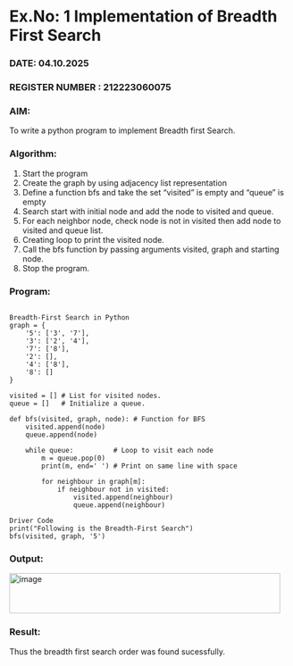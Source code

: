 # Ex.No: 1  Implementation of Breadth First Search 
### DATE: 04.10.2025                                                                           
### REGISTER NUMBER : 212223060075
### AIM: 
To write a python program to implement Breadth first Search. 
### Algorithm:
1. Start the program
2. Create the graph by using adjacency list representation
3. Define a function bfs and take the set “visited” is empty and “queue” is empty
4. Search start with initial node and add the node to visited and queue.
5. For each neighbor node, check node is not in visited then add node to visited and queue list.
6.  Creating loop to print the visited node.
7.   Call the bfs function by passing arguments visited, graph and starting node.
8.   Stop the program.
### Program:
```

Breadth-First Search in Python
graph = {
    '5': ['3', '7'],
    '3': ['2', '4'],
    '7': ['8'],
    '2': [],
    '4': ['8'],
    '8': []
}

visited = [] # List for visited nodes.
queue = []   # Initialize a queue.

def bfs(visited, graph, node): # Function for BFS
    visited.append(node)
    queue.append(node)

    while queue:          # Loop to visit each node
        m = queue.pop(0)
        print(m, end=' ') # Print on same line with space

        for neighbour in graph[m]:
            if neighbour not in visited:
                visited.append(neighbour)
                queue.append(neighbour)

Driver Code
print("Following is the Breadth-First Search")
bfs(visited, graph, '5')
```

### Output:

<img width="485" height="72" alt="image" src="https://github.com/user-attachments/assets/fa327b42-f849-4307-a4fe-362f62c207b9" />


### Result:
Thus the breadth first search order was found sucessfully.
